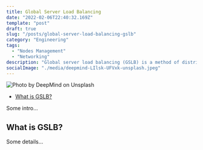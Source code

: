 ```yaml
---
title: Global Server Load Balancing
date: "2022-02-06T22:40:32.169Z"
template: "post"
draft: true
slug: "/posts/global-server-load-balancing-gslb"
category: "Engineering"
tags:
  - "Nodes Management"
  - "Networking"
description: "Global server load balancing (GSLB) is a method of distributing Internet traffic to a network of servers across the globe, creating a faster and more reliable user experience."
socialImage: "./media/deepmind-LIlsk-UFVxk-unsplash.jpeg"
---
```

![Photo by DeepMind on Unsplash](/media/deepmind-LIlsk-UFVxk-unsplash.jpeg)

- [What is GSLB?](#what-is-gslb)

Some intro...

## What is GSLB?

Some details...
